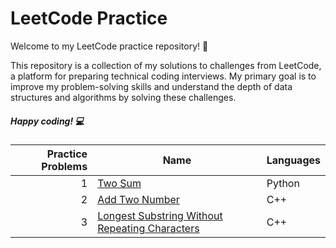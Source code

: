 # LeetCode Practice

Welcome to my LeetCode practice repository! 🚀

This repository is a collection of my solutions to challenges from LeetCode, a platform for preparing technical coding interviews. My primary goal is to improve my problem-solving skills and understand the depth of data structures and algorithms by solving these challenges.

##### Happy coding! 💻

| Practice Problems | Name|Languages | 
|------------------:|-----|----------|
|                  1| [Two Sum](https://github.com/vedant0321/Leetcode/tree/main/Two%20Sum)  | Python|
|2|[Add Two Number](https://github.com/vedant0321/Leetcode/tree/main/Add%20Two%20Number)|C++|
|3|[Longest Substring Without Repeating Characters](https://github.com/vedant0321/Leetcode/tree/main/Longest%20Substring%20Without%20Repeating%20Characters)|C++|

